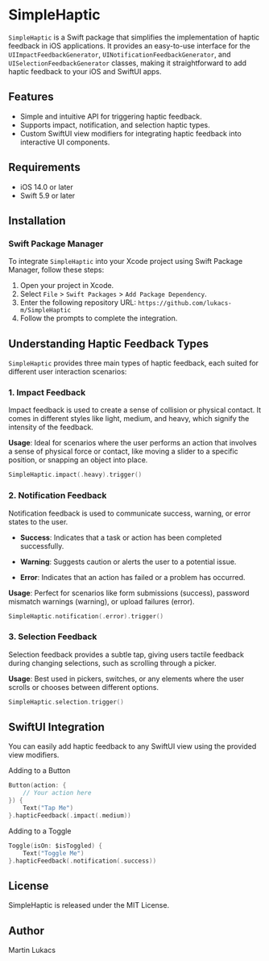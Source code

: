 # SimpleHaptic

`SimpleHaptic` is a Swift package that simplifies the implementation of haptic feedback in iOS applications. It provides an easy-to-use interface for the `UIImpactFeedbackGenerator`, `UINotificationFeedbackGenerator`, and `UISelectionFeedbackGenerator` classes, making it straightforward to add haptic feedback to your iOS and SwiftUI apps.

## Features

- Simple and intuitive API for triggering haptic feedback.
- Supports impact, notification, and selection haptic types.
- Custom SwiftUI view modifiers for integrating haptic feedback into interactive UI components.

## Requirements
- iOS 14.0 or later
- Swift 5.9 or later

## Installation

### Swift Package Manager

To integrate `SimpleHaptic` into your Xcode project using Swift Package Manager, follow these steps:

1. Open your project in Xcode.
2. Select `File` > `Swift Packages` > `Add Package Dependency`.
3. Enter the following repository URL: `https://github.com/lukacs-m/SimpleHaptic`
4. Follow the prompts to complete the integration.

## Understanding Haptic Feedback Types

`SimpleHaptic` provides three main types of haptic feedback, each suited for different user interaction scenarios:

### 1. Impact Feedback
Impact feedback is used to create a sense of collision or physical contact. It comes in different styles like light, medium, and heavy, which signify the intensity of the feedback.

**Usage**: Ideal for scenarios where the user performs an action that involves a sense of physical force or contact, like moving a slider to a specific position, or snapping an object into place.

```swift
SimpleHaptic.impact(.heavy).trigger()
```

### 2. Notification Feedback
Notification feedback is used to communicate success, warning, or error states to the user.

- **Success**: Indicates that a task or action has been completed successfully.

- **Warning**: Suggests caution or alerts the user to a potential issue.

- **Error**: Indicates that an action has failed or a problem has occurred.

**Usage**: Perfect for scenarios like form submissions (success), password mismatch warnings (warning), or upload failures (error).

```swift
SimpleHaptic.notification(.error).trigger()
```

### 3. Selection Feedback
Selection feedback provides a subtle tap, giving users tactile feedback during changing selections, such as scrolling through a picker.

**Usage**: Best used in pickers, switches, or any elements where the user scrolls or chooses between different options.

```swift
SimpleHaptic.selection.trigger()
```

## SwiftUI Integration
You can easily add haptic feedback to any SwiftUI view using the provided view modifiers.

Adding to a Button
```swift
Button(action: {
    // Your action here
}) {
    Text("Tap Me")
}.hapticFeedback(.impact(.medium))
```

Adding to a Toggle
```swift
Toggle(isOn: $isToggled) {
    Text("Toggle Me")
}.hapticFeedback(.notification(.success))
```

## License

SimpleHaptic is released under the MIT License.

## Author

Martin Lukacs